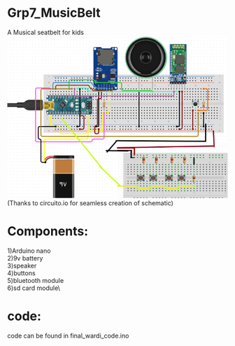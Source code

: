 # Grp7_MusicBelt
A Musical seatbelt for kids\
![alt text](https://github.com/wardi-course-iiitd/Grp7_MusicBelt/blob/master/wardi_circuit.png) \
(Thanks to circuito.io for seamless creation of schematic)
# Components:
1)Arduino nano\
2)9v battery\
3)speaker\
4)buttons\
5)bluetooth module\
6)sd card module\
# code:
code can be found in final_wardi_code.ino

